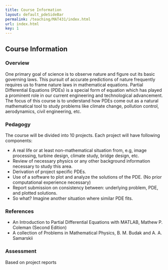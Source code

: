 ```yaml
---
title: Course Information
layout: default_pdeSideBar
permalink: /teaching/MAT431/index.html
url: index.html
key: 1
---
```


Course Information
------------------

### Overview
One primary goal of science is to observe nature and figure out its  basic governing laws. This pursuit of accurate predictions of nature frequently requires us to frame nature laws in mathematical equations. Partial Differential Equations (PDEs) is a special form of equation which has played a prominent role in our current engineering and technological advancement. The focus of this course is to understand how PDEs come out as a natural mathematical tool to study problems like  climate change,  pollution control, aerodynamics, civil engineering, etc. 

### Pedagogy
The course will be divided into 10 projects. Each project will have following components:

* A real life or at least non-mathematical situation from, e.g, image processing, turbine design, climate study, bridge design,  etc.
* Review of necessary physics or any other background information necessary to study this area.
* Derivation of project specific PDEs.
* Use of a software to plot and analyze the solutions of the PDE. (No prior computational experience necessary)
* Report submission on consistency between: underlying problem, PDE, and plotted solutions.
* So what? Imagine another situation where similar PDE fits.

### References
- An Introduction to Partial Differential Equations with MATLAB, Mathew P. Coleman (Second Edition)
- A collection of Problems in Mathematical Physics, B. M. Budak and A. A. Samarskii

### Assessment 

Based on project reports
